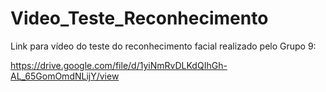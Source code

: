 # Video_Teste_Reconhecimento


Link para vídeo do teste do reconhecimento facial realizado pelo Grupo 9:

<https://drive.google.com/file/d/1yiNmRvDLKdQIhGh-AL_65GomOmdNLijY/view>
